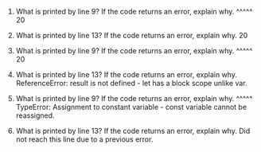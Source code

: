 1. What is printed by line 9? If the code returns an error, explain why. ^^^^^
20

2. What is printed by line 13? If the code returns an error, explain why. 
20

3. What is printed by line 9? If the code returns an error, explain why. ^^^^^
20

4. What is printed by line 13? If the code returns an error, explain why. 
ReferenceError: result is not defined - let has a block scope unlike var.

5. What is printed by line 9? If the code returns an error, explain why. ^^^^^
TypeError: Assignment to constant variable - const variable cannot be reassigned.

6. What is printed by line 13? If the code returns an error, explain why. 
Did not reach this line due to a previous error.

